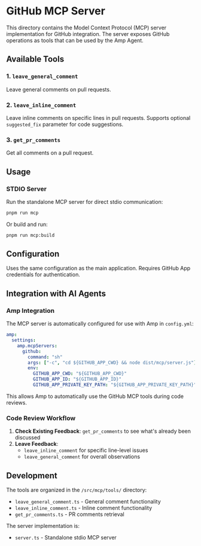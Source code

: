 # GitHub MCP Server

This directory contains the Model Context Protocol (MCP) server implementation for GitHub integration. The server exposes GitHub operations as tools that can be used by the Amp Agent.

## Available Tools

### 1. `leave_general_comment`
Leave general comments on pull requests.

### 2. `leave_inline_comment`
Leave inline comments on specific lines in pull requests. Supports optional `suggested_fix` parameter for code suggestions.

### 3. `get_pr_comments`
Get all comments on a pull request.

## Usage

### STDIO Server

Run the standalone MCP server for direct stdio communication:

```bash
pnpm run mcp
```

Or build and run:
```bash
pnpm run mcp:build
```

## Configuration

Uses the same configuration as the main application. Requires GitHub App credentials for authentication.

## Integration with AI Agents

### Amp Integration

The MCP server is automatically configured for use with Amp in `config.yml`:

```yaml
amp:
  settings:
    amp.mcpServers:
      github:
        command: "sh"
        args: ["-c", "cd ${GITHUB_APP_CWD} && node dist/mcp/server.js"]
        env:
          GITHUB_APP_CWD: "${GITHUB_APP_CWD}"
          GITHUB_APP_ID: "${GITHUB_APP_ID}"
          GITHUB_APP_PRIVATE_KEY_PATH: "${GITHUB_APP_PRIVATE_KEY_PATH}"
```

This allows Amp to automatically use the GitHub MCP tools during code reviews.

### Code Review Workflow

1. **Check Existing Feedback**: `get_pr_comments` to see what's already been discussed
2. **Leave Feedback**: 
   - `leave_inline_comment` for specific line-level issues
   - `leave_general_comment` for overall observations

## Development

The tools are organized in the `/src/mcp/tools/` directory:
- `leave_general_comment.ts` - General comment functionality
- `leave_inline_comment.ts` - Inline comment functionality
- `get_pr_comments.ts` - PR comments retrieval

The server implementation is:
- `server.ts` - Standalone stdio MCP server
